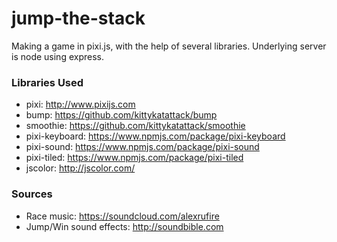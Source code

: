 # jump-the-stack
Making a game in pixi.js, with the help of several libraries. Underlying server is node using express.

### Libraries Used
- pixi: http://www.pixijs.com
- bump: https://github.com/kittykatattack/bump
- smoothie: https://github.com/kittykatattack/smoothie
- pixi-keyboard: https://www.npmjs.com/package/pixi-keyboard
- pixi-sound: https://www.npmjs.com/package/pixi-sound
- pixi-tiled: https://www.npmjs.com/package/pixi-tiled
- jscolor: http://jscolor.com/

### Sources
- Race music: https://soundcloud.com/alexrufire
- Jump/Win sound effects: http://soundbible.com
